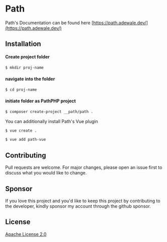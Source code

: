 # Path

Path's Documentation can be found here [https://path.adewale.dev/](https://path.adewale.dev/)

## Installation

#### Create project folder

```bash
$ mkdir proj-name
```

#### navigate into the folder

```bash
$ cd proj-name
```

#### initiate folder as PathPHP project

```bash
$ composer create-project __path/path .
```

You can additionally install Path's Vue plugin

```bash
$ vue create .
```

```bash
$ vue add path-vue
```

## Contributing

Pull requests are welcome. For major changes, please open an issue first to discuss what you would like to change.

## Sponsor

If you love this project and you'd like to keep this project by contributing to the developer, kindly sponsor my account through the github sponsor.

## License

[Apache License 2.0](https://choosealicense.com/licenses/apache-2.0/)
